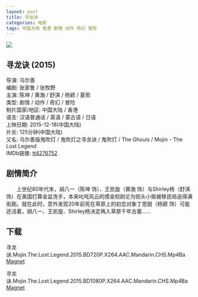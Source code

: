 ```yaml
---
layout: post
title: 寻龙诀
categories: 电影
tags: 中国大陆 香港 剧情 动作 奇幻 冒险
---
```


[![](http://i3.piimg.com/3b91e527d3ecd1e6t.jpg)](http://i3.piimg.com/3b91e527d3ecd1e6.jpg)

## 寻龙诀 (2015)
导演: 乌尔善  
编剧: 张家鲁 / 张牧野  
主演: 陈坤 / 黄渤 / 舒淇 / 杨颖 / 夏雨  
类型: 剧情 / 动作 / 奇幻 / 冒险  
制片国家/地区: 中国大陆 / 香港  
语言: 汉语普通话 / 英语 / 蒙古语 / 日语  
上映日期: 2015-12-18(中国大陆)  
片长: 125分钟(中国大陆)  
又名: 乌尔善版鬼吹灯 / 鬼吹灯之寻龙诀 / 鬼吹灯 / The Ghouls / Mojin - The Lost Legend  
IMDb链接: [tt4276752](http://www.imdb.com/title/tt4276752)

## 剧情简介
　　上世纪80年代末，胡八一（陈坤 饰）、王凯旋（黄渤 饰）与Shirley杨（舒淇 饰）在美国打算金盆洗手，本来叱咤风云的摸金校尉沦为街头小贩被移民局追得满街跑。就在此时，意外发现20年前死在草原上的初恋对象丁思甜（杨颖 饰）可能还活着，胡八一、王凯旋、Shirley杨决定再入草原千年古墓……

## 下载
寻龙诀.Mojin.The.Lost.Legend.2015.BD720P.X264.AAC.Mandarin.CHS.Mp4Ba  
[Magnet](magnet:?xt=urn:btih:8107f0392b133c64762f65e931761552f6edda56)

寻龙诀.Mojin.The.Lost.Legend.2015.BD1080P.X264.AAC.Mandarin.CHS.Mp4Ba  
[Magnet](magnet:?xt=urn:btih:461c53da9555fbf00c9b826553abcc17ae7d10da)
